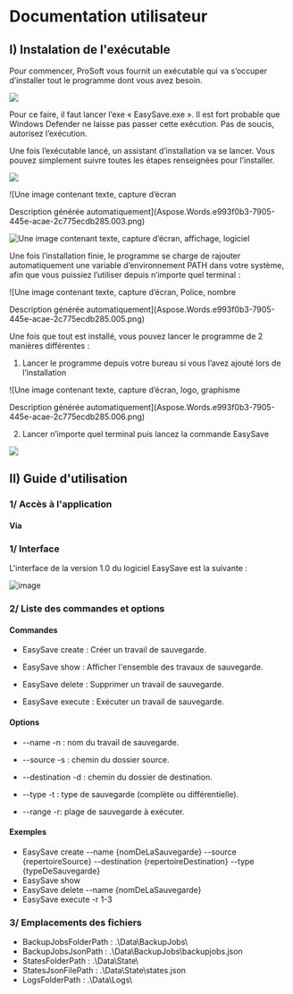# Documentation utilisateur

## I) Instalation de l'exécutable

Pour commencer, ProSoft vous fournit un exécutable qui va s’occuper d’installer tout le programme dont vous avez besoin.

![](Aspose.Words.e993f0b3-7905-445e-acae-2c775ecdb285.001.png)

Pour ce faire, il faut lancer l’exe « EasySave.exe ». Il est fort probable que Windows Defender ne laisse pas passer cette exécution. Pas de soucis, autorisez l’exécution.

Une fois l’exécutable lancé, un assistant d’installation va se lancer. Vous pouvez simplement suivre toutes les étapes renseignées pour l’installer.

![](Aspose.Words.e993f0b3-7905-445e-acae-2c775ecdb285.002.png)

![Une image contenant texte, capture d’écran

Description générée automatiquement](Aspose.Words.e993f0b3-7905-445e-acae-2c775ecdb285.003.png)

![Une image contenant texte, capture d’écran, affichage, logiciel](Aspose.Words.e993f0b3-7905-445e-acae-2c775ecdb285.004.png)

Une fois l’installation finie, le programme se charge de rajouter automatiquement une variable d’environnement PATH dans votre système, afin que vous puissiez l’utiliser depuis n’importe quel terminal :

![Une image contenant texte, capture d’écran, Police, nombre

Description générée automatiquement](Aspose.Words.e993f0b3-7905-445e-acae-2c775ecdb285.005.png)

Une fois que tout est installé, vous pouvez lancer le programme de 2 manières différentes :

1. Lancer le programme depuis votre bureau si vous l’avez ajouté lors de l’installation

![Une image contenant texte, capture d’écran, logo, graphisme

Description générée automatiquement](Aspose.Words.e993f0b3-7905-445e-acae-2c775ecdb285.006.png)

2. Lancer n’importe quel terminal puis lancez la commande EasySave

![](Aspose.Words.e993f0b3-7905-445e-acae-2c775ecdb285.007.png)





## II) Guide d'utilisation

### 1/ Accès à l'application

#### Via 

### 1/ Interface

L'interface de la version 1.0 du logiciel EasySave est la suivante :

![image](https://github.com/agordienproject/EasySave/assets/127090687/e38a9e2a-3ea8-433e-a6f2-5c71fa5a5a17)



### 2/ Liste des commandes et options


#### Commandes

- EasySave create : Créer un travail de sauvegarde.

- EasySave show : Afficher l'ensemble des travaux de sauvegarde.

- EasySave delete : Supprimer un travail de sauvegarde.

- EasySave execute : Exécuter un travail de sauvegarde.


#### Options

- --name -n : nom du travail de sauvegarde.

- --source -s : chemin du dossier source.

- --destination -d : chemin du dossier de destination.

- --type -t : type de sauvegarde (complète ou différentielle).

- --range -r: plage de sauvegarde à exécuter.


#### Exemples

- EasySave create --name {nomDeLaSauvegarde} --source {repertoireSource} --destination {repertoireDestination} --type {typeDeSauvegarde}
- EasySave show
- EasySave delete --name {nomDeLaSauvegarde}
- EasySave execute -r 1-3 


### 3/ Emplacements des fichiers

- BackupJobsFolderPath : .\\Data\\BackupJobs\\
- BackupJobsJsonPath : .\\Data\\BackupJobs\\backupjobs.json
- StatesFolderPath : .\\Data\\State\\
- StatesJsonFilePath : .\\Data\\State\\states.json
- LogsFolderPath : .\\Data\\Logs\\
